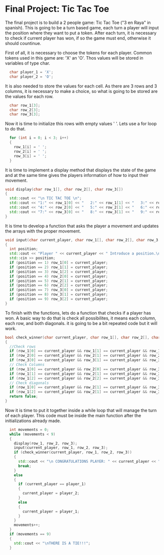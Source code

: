 # Final Project: Tic Tac Toe
The final project is to build a 2 people game: Tic Tac Toe ("3 en Raya" in spanish). This is going to be a turn based game, each turn a player will input the position where they want to put a token. After each turn, it is necessary to check if current player has won, if so the game must end, otherwise it should countinue.

First of all, it is necessary to choose the tokens for each player. Common tokens used in this game are: 'X' an 'O'. Thos values will be stored in variables of type char.
```c++
  char player_1 = 'X';
  char player_2 = 'O';
```
It is also needed to store the values for each cell. As there are 3 rows and 3 columns, it is necessary to make a choice, so what is going to be stored are the values for each row.
```c++
  char row_1[3];
  char row_2[3];
  char row_3[3];
```
Now it is time to initialize this rows with empty values ' '. Lets use a for loop to do that.
```c++
  for (int i = 0; i < 3; i++)
  {
    row_1[i] = ' ';    
    row_2[i] = ' ';    
    row_3[i] = ' ';    
  }
```

It is time to implement a display method that displays the state of the game and at the same time gives the players information of how to input their movement.
```c++
void display(char row_1[], char row_2[], char row_3[])
{
  std::cout << "\n TIC TAC TOE \n";
  std::cout << "1:" << row_1[0] << "   2:" << row_1[1] << "   3:" << row_1[2] << "\n";
  std::cout << "4:" << row_2[0] << "   5:" << row_2[1] << "   6:" << row_2[2] << "\n";
  std::cout << "7:" << row_3[0] << "   8:" << row_3[1] << "   9:" << row_3[2] << "\n";
}
```

It is time to develop a function that asks the player a movement and updates the arrays with the proper movement.
```c++
void input(char current_player, char row_1[], char row_2[], char row_3[])
{
  int position;
  std::cout << "Player " << current_player << " Introduce a position.\n";
  std::cin >> position;
  if (position == 1) row_1[0] = current_player;
  if (position == 2) row_1[1] = current_player;
  if (position == 3) row_1[2] = current_player;
  if (position == 4) row_2[0] = current_player;
  if (position == 5) row_2[1] = current_player;
  if (position == 6) row_2[2] = current_player;
  if (position == 7) row_3[0] = current_player;
  if (position == 8) row_3[1] = current_player;
  if (position == 9) row_3[2] = current_player;  
}
```

To finish with the functions, lets do a function that checks if a player has won. A basic way to do that is check all possibilites, it means each column, each row, and both diagonals. it is going to be a bit repeated code but it will work.
```c++
bool check_winner(char current_player, char row_1[], char row_2[], char row_3[])
{
  //Check rows
  if (row_1[0] == current_player && row_1[1] == current_player && row_1[2] == current_player) return true;
  if (row_2[0] == current_player && row_2[1] == current_player && row_2[2] == current_player) return true;
  if (row_3[0] == current_player && row_3[1] == current_player && row_3[2] == current_player) return true;
  // Check Columns
  if (row_1[0] == current_player && row_2[0] == current_player && row_3[0] == current_player) return true;
  if (row_1[1] == current_player && row_2[1] == current_player && row_3[1] == current_player) return true;
  if (row_1[2] == current_player && row_2[2] == current_player && row_3[2] == current_player) return true;
  // Check diagonals
  if (row_1[0] == current_player && row_2[1] == current_player && row_3[2] == current_player) return true;
  if (row_1[2] == current_player && row_2[1] == current_player && row_3[0] == current_player) return true;  
  return false;
}
```

Now it is time to put it together inside a while loop that will manage the turn of each player. This code must be inside the main function after the initializations already made.
```c++
  int movements = 0;
  while (movements < 9)
  {    
    display(row_1, row_2, row_3);
    input(current_player, row_1, row_2, row_3);
    if (check_winner(current_player, row_1, row_2, row_3))
    {
      std::cout << "\n CONGRATULATIONS PLAYER: " << current_player << " YOU WON!!";
      break;
    }
    else
    {
      if (current_player == player_1)  
      {
        current_player = player_2;
      }
      else
      {
        current_player = player_1;
      }
    }
    movements++;
  } 
  if (movements == 9)
  {
    std::cout << "\nTHERE IS A TIE!!!";
  }
  ```